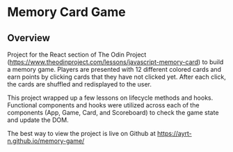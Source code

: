 # Memory Card Game

## Overview

Project for the React section of The Odin Project (https://www.theodinproject.com/lessons/javascript-memory-card) to build a memory game. Players are presented with 12 different colored cards and earn points by clicking cards that they have not clicked yet. After each click, the cards are shuffled and redisplayed to the user.

This project wrapped up a few lessons on lifecycle methods and hooks. Functional components and hooks were utilized across each of the components (App, Game, Card, and Scoreboard) to check the game state and update the DOM.

The best way to view the project is live on Github at https://ayrt-n.github.io/memory-game/
